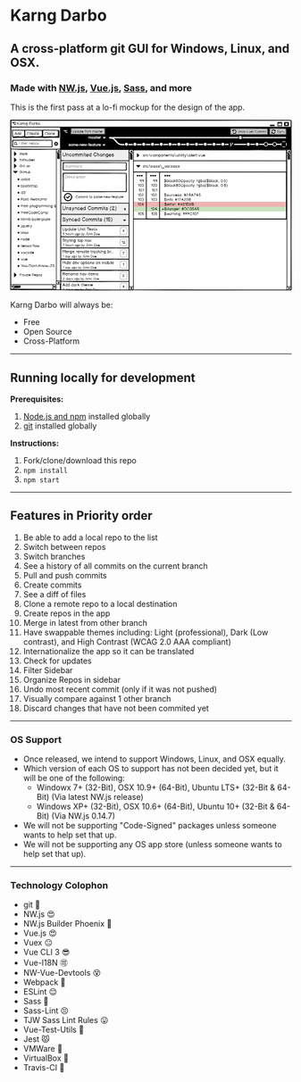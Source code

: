# Karng Darbo

## A cross-platform git GUI for Windows, Linux, and OSX.

### Made with [NW.js](https://nwjs.io), [Vue.js](https://vuejs.org), [Sass](https://sass-lang.com), and more

This is the first pass at a lo-fi mockup for the design of the app.

![Karng Darbo mockup](assets/karng-darbo.png)

Karng Darbo will always be:

* Free
* Open Source
* Cross-Platform

* * *

## Running locally for development

**Prerequisites:**

1. [Node.js and npm](http://nodejs.org) installed globally
1. [git](https://git-scm.com) installed globally

**Instructions:**

1. Fork/clone/download this repo
1. `npm install`
1. `npm start`

* * *

## Features in Priority order

1. Be able to add a local repo to the list
1. Switch between repos
1. Switch branches
1. See a history of all commits on the current branch
1. Pull and push commits
1. Create commits
1. See a diff of files
1. Clone a remote repo to a local destination
1. Create repos in the app
1. Merge in latest from other branch
1. Have swappable themes including: Light (professional), Dark (Low contrast), and High Contrast (WCAG 2.0 AAA compliant)
1. Internationalize the app so it can be translated
1. Check for updates
1. Filter Sidebar
1. Organize Repos in sidebar
1. Undo most recent commit (only if it was not pushed)
1. Visually compare against 1 other branch
1. Discard changes that have not been commited yet

* * *

### OS Support

* Once released, we intend to support Windows, Linux, and OSX equally.
* Which version of each OS to support has not been decided yet, but it will be one of the following:
  * Windowx 7+ (32-Bit), OSX 10.9+ (64-Bit), Ubuntu LTS+ (32-Bit & 64-Bit) (Via latest NW.js release)
  * Windows XP+ (32-Bit), OSX 10.6+ (64-Bit), Ubuntu 10+ (32-Bit & 64-Bit) (Via NW.js 0.14.7)
* We will not be supporting "Code-Signed" packages unless someone wants to help set that up.
* We will not be supporting any OS app store (unless someone wants to help set that up).

* * *

### Technology Colophon

* git :grimacing:
* NW.js :heart_eyes:
* NW.js Builder Phoenix :fallen_leaf:
* Vue.js :heart_eyes:
* Vuex :neutral_face:
* Vue CLI 3 :sunglasses:
* Vue-I18N :accept:
* NW-Vue-Devtools :dizzy_face:
* Webpack :fu:
* ESLint :relieved:
* Sass :sparkling_heart:
* Sass-Lint :persevere:
* TJW Sass Lint Rules :stuck_out_tongue:
* Vue-Test-Utils :speak_no_evil:
* Jest :pouting_cat:
* VMWare :elephant:
* VirtualBox :wine_glass:
* Travis-CI :rainbow:
